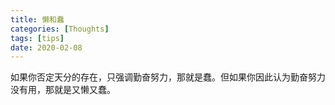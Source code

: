 ```yaml
---
title: 懒和蠢
categories: [Thoughts]
tags: [tips]
date: 2020-02-08
---
```

如果你否定天分的存在，只强调勤奋努力，那就是蠢。但如果你因此认为勤奋努力没有用，那就是又懒又蠢。
